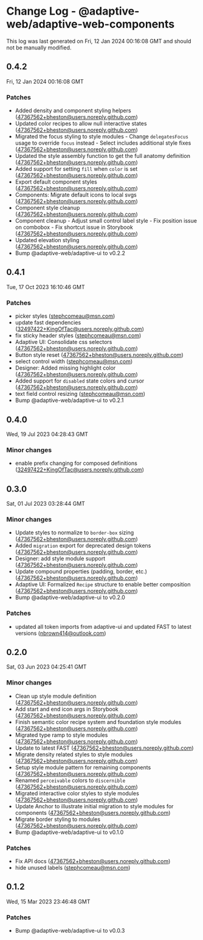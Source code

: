 # Change Log - @adaptive-web/adaptive-web-components

This log was last generated on Fri, 12 Jan 2024 00:16:08 GMT and should not be manually modified.

<!-- Start content -->

## 0.4.2

Fri, 12 Jan 2024 00:16:08 GMT

### Patches

- Added density and component styling helpers (47367562+bheston@users.noreply.github.com)
- Updated color recipes to allow null interactive states (47367562+bheston@users.noreply.github.com)
- Migrated the focus styling to style modules - Change `delegatesFocus` usage to override `focus` instead - Select includes additional style fixes (47367562+bheston@users.noreply.github.com)
- Updated the style assembly function to get the full anatomy definition (47367562+bheston@users.noreply.github.com)
- Added support for setting `fill` when `color` is set (47367562+bheston@users.noreply.github.com)
- Export default component styles (47367562+bheston@users.noreply.github.com)
- Components: Migrate default icons to local svgs (47367562+bheston@users.noreply.github.com)
- Component style cleanup (47367562+bheston@users.noreply.github.com)
- Component cleanup - Adjust small control label style - Fix position issue on combobox - Fix shortcut issue in Storybook (47367562+bheston@users.noreply.github.com)
- Updated elevation styling (47367562+bheston@users.noreply.github.com)
- Bump @adaptive-web/adaptive-ui to v0.2.2

## 0.4.1

Tue, 17 Oct 2023 16:10:46 GMT

### Patches

- picker styles (stephcomeau@msn.com)
- update fast dependencies (32497422+KingOfTac@users.noreply.github.com)
- fix sticky header styles (stephcomeau@msn.com)
- Adaptive UI: Consolidate css selectors (47367562+bheston@users.noreply.github.com)
- Button style reset (47367562+bheston@users.noreply.github.com)
- select control width (stephcomeau@msn.com)
- Designer: Added missing highlight color (47367562+bheston@users.noreply.github.com)
- Added support for `disabled` state colors and cursor (47367562+bheston@users.noreply.github.com)
- text field control resizing (stephcomeau@msn.com)
- Bump @adaptive-web/adaptive-ui to v0.2.1

## 0.4.0

Wed, 19 Jul 2023 04:28:43 GMT

### Minor changes

- enable prefix changing for composed definitions (32497422+KingOfTac@users.noreply.github.com)

## 0.3.0

Sat, 01 Jul 2023 03:28:44 GMT

### Minor changes

- Update styles to normalize to `border-box` sizing (47367562+bheston@users.noreply.github.com)
- Added `migration` export for deprecated design tokens (47367562+bheston@users.noreply.github.com)
- Designer: add style module support (47367562+bheston@users.noreply.github.com)
- Update compound properties (padding, border, etc.) (47367562+bheston@users.noreply.github.com)
- Adaptive UI: Formalized `Recipe` structure to enable better composition (47367562+bheston@users.noreply.github.com)
- Bump @adaptive-web/adaptive-ui to v0.2.0

### Patches

- updated all token imports from adaptive-ui and updated FAST to latest versions (nbrown414@outlook.com)

## 0.2.0

Sat, 03 Jun 2023 04:25:41 GMT

### Minor changes

- Clean up style module definition (47367562+bheston@users.noreply.github.com)
- Add start and end icon args in Storybook (47367562+bheston@users.noreply.github.com)
- Finish semantic color recipe system and foundation style modules (47367562+bheston@users.noreply.github.com)
- Migrated type ramp to style modules (47367562+bheston@users.noreply.github.com)
- Update to latest FAST (47367562+bheston@users.noreply.github.com)
- Migrate density related styles to style modules (47367562+bheston@users.noreply.github.com)
- Setup style module pattern for remaining components (47367562+bheston@users.noreply.github.com)
- Renamed `perceivable` colors to `discernible` (47367562+bheston@users.noreply.github.com)
- Migrated interactive color styles to style modules (47367562+bheston@users.noreply.github.com)
- Update Anchor to illustrate initial migration to style modules for components (47367562+bheston@users.noreply.github.com)
- Migrate border styling to modules (47367562+bheston@users.noreply.github.com)
- Bump @adaptive-web/adaptive-ui to v0.1.0

### Patches

- Fix API docs (47367562+bheston@users.noreply.github.com)
- hide unused labels (stephcomeau@msn.com)

## 0.1.2

Wed, 15 Mar 2023 23:46:48 GMT

### Patches

- Bump @adaptive-web/adaptive-ui to v0.0.3
